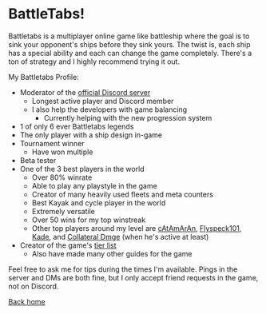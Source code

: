 # BattleTabs!

Battletabs is a multiplayer online game like battleship where the goal is to sink your opponent's ships before they sink yours. The twist is, each ship has a special ability and each can change the game completely. There's a ton of strategy and I highly recommend trying it out.

My Battletabs Profile:
- Moderator of the [official Discord server](https://discord.gg/battletabs)
  - Longest active player and Discord member 
  - I also help the developers with game balancing
    - Currently helping with the new progression system
- 1 of only 6 ever Battletabs legends
- The only player with a ship design in-game
- Tournament winner
  - Have won multiple
- Beta tester
- One of the 3 best players in the world
  - Over 80% winrate
  - Able to play any playstyle in the game
  - Creator of many heavily used fleets and meta counters
  - Best Kayak and cycle player in the world
  - Extremely versatile 
  - Over 50 wins for my top winstreak
  - Other top players around my level are [cAtAmArAn](https://battletabs.io/player/12e8165d-59c8-4567-86b5-d99726763848), [Flyspeck101](https://battletabs.io/player/3a9ee309-f2e4-446b-a9f9-e1479ffb1bc8), [Kade](https://battletabs.io/player/5b082268-60a3-470d-b3b9-0bc0cee39eb5), and [Collateral Dmge](https://battletabs.io/player/cd32273d-2616-4e55-aa30-977280c41e89/profile) (when he's active at least)
- Creator of the game's [tier list](https://docs.google.com/document/d/1w7nPjJ2OY4waMJzuyNUxBkuftmQSIKc8tKjofWAIuU0/edit?usp=sharing)
  - Also have made many other guides for the game

Feel free to ask me for tips during the times I'm available. Pings in the server and DMs are both fine, but I only accept friend requests in the game, not on Discord.

[Back home](https://bpf99.github.io/About-Me)
